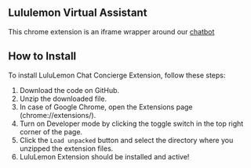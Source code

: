 ## Lululemon Virtual Assistant
This chrome extension is an iframe wrapper around our [chatbot](https://github.com/lintonye/lulu-shop) 
## How to Install

To install LuluLemon Chat Concierge Extension, follow these steps:

1. Download the code on GitHub.
2. Unzip the downloaded file.
3. In case of Google Chrome, open the Extensions page (chrome://extensions/).
4. Turn on Developer mode by clicking the toggle switch in the top right corner of the page.
5. Click the `Load unpacked` button and select the directory where you unzipped the extension files.
6. LuluLemon Extension should be installed and active!
